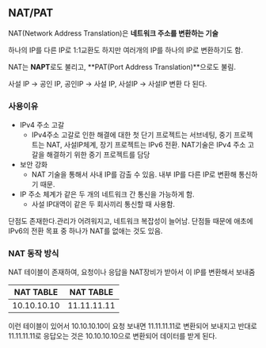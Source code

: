 ## NAT/PAT

NAT(Network Address Translation)은 **네트워크 주소를 변환하는 기술** 

하나의 IP를 다른 IP로 1:1교환도 하지만 여러개의 IP를 하나의 IP로 변환하기도 함.

NAT는 **NAPT**로도 불리고, **PAT(Port Address Translation)**으로도 불림.

사설 IP -> 공인 IP, 공인IP -> 사설 IP, 사설IP -> 사설IP 변환 다 된다.

### 사용이유

- IPv4 주소 고갈
    - IPv4주소 고갈로 인한 해결에 대한 첫 단기 프로젝트는 서브네팅, 중기 프로젝트는 NAT, 사설IP체계, 장기 프로젝트는 IPv6 전환. NAT기술은 IPv4 주소 고갈을 해결하기 위한 중기 프로젝트를 담당
- 보안 강화
    - NAT 기술을 통해서 사내 IP를 감출 수 있음. 내부 IP를 다른 IP로 변환해 통신하기 때문.
- IP 주소 체계가 같은 두 개의 네트워크 간 통신을 가능하게 함.
    - 사설 IP대역이 같은 두 회사끼리 통신할 때 사용함.


단점도 존재한다.관리가 어려워지고, 네트워크 복잡성이 늘어남. 단점들 때문에 애초에 IPv6의 전환 목표 중 하나가 NAT를 없애는 것도 있음.

### NAT 동작 방식

NAT 테이블이 존재하여, 요청이나 응답을 NAT장비가 받아서 이 IP를 변환해서 보내줌

NAT TABLE|NAT TABLE|
-----|---|
10.10.10.10|11.11.11.11|

이런 테이블이 있어서 10.10.10.10이 요청 보내면 11.11.11.11로 변환되어 보내지고 반대로 11.11.11.11로 응답오는 것은 10.10.10.10으로 변환되어 데이터를 받게 된다.


